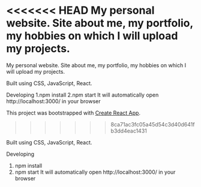 <<<<<<< HEAD
My personal website.
Site about me, my portfolio, my hobbies on which I will upload my projects.
=======

 My personal website. Site about me, my portfolio, my hobbies on which I will upload my projects. 
  
 Built using CSS, JavaScript, React. 
 
 Developing 
  1.npm install 
  2.npm start 
    It will automatically open http://localhost:3000/ in your browser 
 
 




This project was bootstrapped with [Create React App](https://github.com/facebook/create-react-app).
>>>>>>> 8ca71ac3fc05a45d54c3d40d641fb3dd4eac1431

Built using CSS, JavaScript, React.


Developing

1. npm install
2. npm start
   It will automatically open http://localhost:3000/ in your browser
   
   